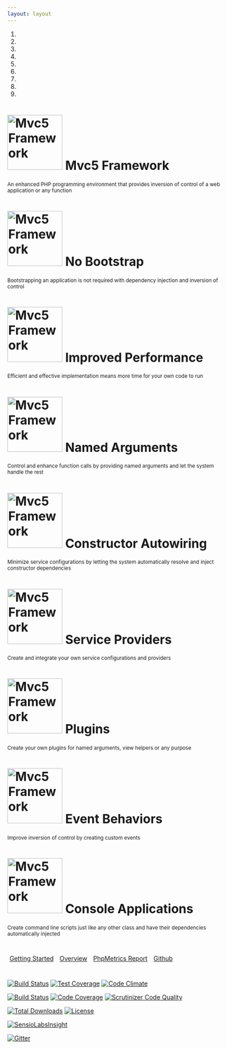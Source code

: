 ```yaml
---
layout: layout
---
```

<div class="masthead container-fluid">
    <div class="container">
        <div id="masthead-carousel" class="carousel slide" data-ride="carousel">
          <!-- Indicators -->
          <ol class="carousel-indicators">
            <li data-target="#masthead-carousel" data-slide-to="0" class="active"></li>
            <li data-target="#masthead-carousel" data-slide-to="1"></li>
            <li data-target="#masthead-carousel" data-slide-to="2"></li>
            <li data-target="#masthead-carousel" data-slide-to="3"></li>
            <li data-target="#masthead-carousel" data-slide-to="4"></li>
            <li data-target="#masthead-carousel" data-slide-to="5"></li>
            <li data-target="#masthead-carousel" data-slide-to="6"></li>
            <li data-target="#masthead-carousel" data-slide-to="7"></li>
            <li data-target="#masthead-carousel" data-slide-to="8"></li>
          </ol>        
          <!-- Wrapper for slides -->
          <div class="carousel-inner" role="listbox">
                <div class="item active">
                    <h1>
                        <img src="{{ site.baseUrl }}/images/mvc5.png" width="125" height="125" title="Mvc5 Framework">
                        Mvc5 Framework
                    </h1>
                    <small>An enhanced PHP programming environment that provides inversion of control of a web application or any function</small>
                </div>
                <div class="item">
                    <h1>
                        <img src="{{ site.baseUrl }}/images/mvc5.png" width="125" height="125" title="Mvc5 Framework">
                        No Bootstrap
                    </h1>
                    <small>Bootstrapping an application is not required with dependency injection and inversion of control</small>
                </div>
                <div class="item">
                    <h1>
                        <img src="{{ site.baseUrl }}/images/mvc5.png" width="125" height="125" title="Mvc5 Framework">
                        Improved Performance
                    </h1>
                    <small>Efficient and effective implementation means more time for your own code to run</small>
                </div>
                <div class="item">
                    <h1>
                        <img src="{{ site.baseUrl }}/images/mvc5.png" width="125" height="125" title="Mvc5 Framework">
                        Named Arguments
                    </h1>
                    <small>Control and enhance function calls by providing named arguments and let the system handle the rest</small>
                </div>
                <div class="item">
                    <h1>
                        <img src="{{ site.baseUrl }}/images/mvc5.png" width="125" height="125" title="Mvc5 Framework">
                        Constructor Autowiring
                    </h1>
                    <small>Minimize service configurations by letting the system automatically resolve and inject constructor dependencies</small>
                </div>
                <div class="item">
                    <h1>
                        <img src="{{ site.baseUrl }}/images/mvc5.png" width="125" height="125" title="Mvc5 Framework">
                        Service Providers
                    </h1>
                    <small>Create and integrate your own service configurations and providers</small>
                </div>
                <div class="item">
                    <h1>
                        <img src="{{ site.baseUrl }}/images/mvc5.png" width="125" height="125" title="Mvc5 Framework">
                        Plugins
                    </h1>
                    <small>Create your own plugins for named arguments, view helpers or any purpose</small>
                </div>
                <div class="item">
                    <h1>
                        <img src="{{ site.baseUrl }}/images/mvc5.png" width="125" height="125" title="Mvc5 Framework">
                        Event Behaviors
                    </h1>
                    <small>Improve inversion of control by creating custom events</small>
                </div>
                <div class="item">
                    <h1>
                        <img src="{{ site.baseUrl }}/images/mvc5.png" width="125" height="125" title="Mvc5 Framework">
                        Console Applications
                    </h1>
                    <small>Create command line scripts just like any other class and have their dependencies automatically injected</small>
                </div>                
          </div>
        </div>
    </div>
</div>
<div class="container">
    <div class="row text-center" style="margin:40px 0;">
        <a style="margin:5px" class="btn btn-default btn-lg" href="/getting-started" role="button"><span class="glyphicon glyphicon-send"></span> Getting Started</a>            
        <a style="margin:5px" class="btn btn-default btn-lg" href="/overview" role="button"><span class="glyphicon glyphicon-book"></span> Overview</a>
        <a style="margin:5px" class="btn btn-default btn-lg" href="/phpmetrics"><span class="glyphicon glyphicon-dashboard"></span> PhpMetrics Report</a>
        <a style="margin:5px" class="btn btn-default btn-lg" href="https://github.com/mvc5" role="button"><span class="glyphicon glyphicon-hand-right"></span> Github</a>
    </div>
    <div class="row text-center">
        <p>
            <a href="https://travis-ci.org/mvc5/framework"><img src="https://api.travis-ci.org/mvc5/application.svg" alt="Build Status"></a>
            <a href="https://codeclimate.com/github/mvc5/framework"><img src="https://codeclimate.com/github/mvc5/framework/badges/coverage.svg" alt="Test Coverage"></a>
            <a href="https://codeclimate.com/github/mvc5/framework"><img src="https://codeclimate.com/github/mvc5/framework/badges/gpa.svg" alt="Code Climate"></a>
        </p>
        <p>
            <a href="https://scrutinizer-ci.com/g/mvc5/framework/build-status/master"><img src="https://scrutinizer-ci.com/g/mvc5/framework/badges/build.png?b=master" alt="Build Status"></a>
            <a href="https://scrutinizer-ci.com/g/mvc5/framework/?branch=master"><img src="https://scrutinizer-ci.com/g/mvc5/framework/badges/coverage.png?b=master" alt="Code Coverage"></a>
            <a href="https://scrutinizer-ci.com/g/mvc5/framework/?branch=master"><img src="https://scrutinizer-ci.com/g/mvc5/framework/badges/quality-score.png?b=master" alt="Scrutinizer Code Quality"></a>
        </p>
        <p>
            <a href="https://packagist.org/packages/mvc5/framework"><img src="https://poser.pugx.org/mvc5/framework/downloads" alt="Total Downloads"></a>
            <a href="https://packagist.org/packages/mvc5/framework"><img src="https://poser.pugx.org/mvc5/framework/license" alt="License"></a>
        </p>
        <p><a href="https://insight.sensiolabs.com/projects/6a19e4e3-e771-46e3-9f10-fe1c06837f43"><img src="https://insight.sensiolabs.com/projects/6a19e4e3-e771-46e3-9f10-fe1c06837f43/big.png" alt="SensioLabsInsight"></a></p>
        <p><a href="https://gitter.im/mvc5/framework?utm_source=badge&amp;utm_medium=badge&amp;utm_campaign=pr-badge"><img src="https://camo.githubusercontent.com/da2edb525cde1455a622c58c0effc3a90b9a181c/68747470733a2f2f6261646765732e6769747465722e696d2f4a6f696e253230436861742e737667" alt="Gitter" data-canonical-src="https://badges.gitter.im/Join%20Chat.svg" style="max-width:100%;"></a></p>
    </div>
</div>
